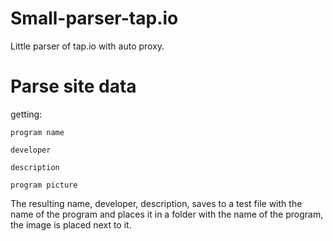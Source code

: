 # Small-parser-tap.io
Little parser of tap.io with auto proxy.

# Parse site data

getting:

    program name

    developer
  
    description
  
    program picture
  
The resulting name, developer, description, saves to a test file with the name of the program and places it in a folder with the name of the program, the image is placed next to it.
